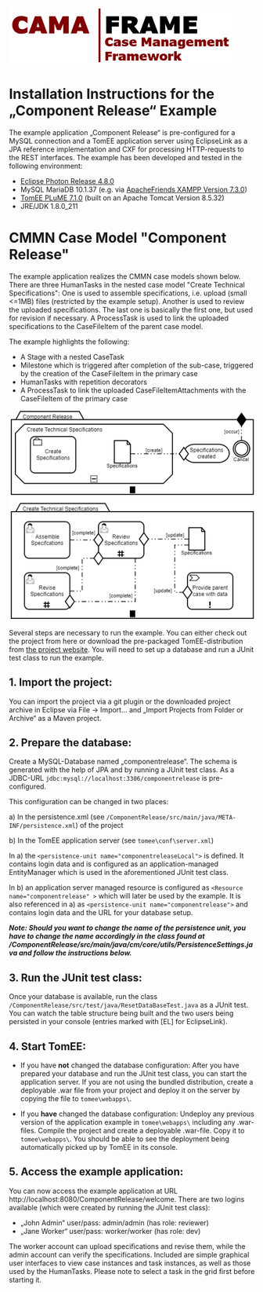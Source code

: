 ![CamaFrameLogo_transparent.png](ComponentRelease/src/main/webapp/VAADIN/CamaFrameLogo_transparent.png)

# Installation Instructions for the „Component Release“ Example

The example application „Component Release“ is pre-configured for a MySQL connection and a TomEE application server using EclipseLink as a JPA reference implementation and CXF for processing HTTP-requests to the REST interfaces. The example has been developed and tested in the following environment:

*	[Eclipse Photon Release 4.8.0](https://www.eclipse.org/photon/)
*	MySQL MariaDB 10.1.37 (e.g. via [ApacheFriends XAMPP Version 7.3.0](https://www.apachefriends.org/en/download.html)) 
*	[TomEE PLuME 7.1.0](http://tomee.apache.org/download-ng.html) (built on an Apache Tomcat Version 8.5.32)
*	JRE/JDK 1.8.0_211

# CMMN Case Model "Component Release"

The example application realizes the CMMN case models shown below. There are three HumanTasks in the nested case model "Create Technical Specifications": One is used to assemble specifications, i.e. upload (small <=1MB) files (restricted by the example setup). Another is used to review the uploaded specifications. The last one is basically the first one, but used for revision if necessary. A ProcessTask is used to link the uploaded specifications to the CaseFileItem of the parent case model.

The example highlights the following:

* A Stage with a nested CaseTask
* Milestone which is triggered after completion of the sub-case, triggered by the creation of the CaseFileItem in the primary case
* HumanTasks with repetition decorators
* A ProcessTask to link the uploaded CaseFileItemAttachments with the CaseFileItem of the primary case

![casemodel](component_release.png)

Several steps are necessary to run the example. You can either check out the project from here or download the pre-packaged TomEE-distribution from [the project website](https://www.fh-bielefeld.de/wug/forschung/ag-pm/cama-frame). You will need to set up a database and run a JUnit test class to run the example.

## **1.	Import the project:**
You can import the project via a git plugin or the downloaded project archive in Eclipse via File -> Import… and „Import Projects from Folder or Archive“ as a Maven project.

## **2.	Prepare the database:**
Create a MySQL-Database named „componentrelease“. The schema is generated with the help of JPA and by running a JUnit test class. As a JDBC-URL `jdbc:mysql://localhost:3306/componentrelease` is pre-configured.

This configuration can be changed in two places:

a)	In the persistence.xml (see `/ComponentRelease/src/main/java/META-INF/persistence.xml`) of the project

b)	In the TomEE application server (see `tomee\conf\server.xml`)

In a) the `<persistence-unit name="componentreleaseLocal">` is defined. It contains login data and is configured as an application-managed EntityManager which is used in the aforementioned JUnit test class.
  
In b) an application server managed resource is configured as `<Resource name="componentrelease" >` which will later be used by the example. It is also referenced in a) as  `<persistence-unit name="componentrelease">` and contains login data and the URL for your database setup.

_**Note: Should you want to change the name of the persistence unit, you have to change the name accordingly in the class found at /ComponentRelease/src/main/java/cm/core/utils/PersistenceSettings.java and follow the instructions below.**_

## **3.	Run the JUnit test class:**
Once your database is available, run the class `/ComponentRelease/src/test/java/ResetDataBaseTest.java` as a JUnit test. You can watch the table structure being built and the two users being persisted in your console (entries marked with [EL] for EclipseLink).

## **4.	Start TomEE:**
*	If you have **not** changed the database configuration: After you have prepared your database and run the JUnit test class, you can start the application server. If you are not using the bundled distribution, create a deployable .war file from your project and deploy it on the server by copying the file to `tomee\webapps\`.

*	If you **have** changed the database configuration: Undeploy any previous version of the application example in `tomee\webapps\` including any .war-files. Compile the project and create a deployable .war-file. Copy it to `tomee\webapps\`. You should be able to see the deployment being automatically picked up by TomEE in its console.

## **5.	Access the example application:**
You can now access the example application at URL http://localhost:8080/ComponentRelease/welcome. There are two logins available (which were created by running the JUnit test class):

*	„John Admin“ user/pass: admin/admin (has role: reviewer)
*	„Jane Worker“ user/pass: worker/worker (has role: dev)

The worker account can upload specifications and revise them, while the admin account can verify the specifications. Included are simple graphical user interfaces to view case instances and task instances, as well as those used by the HumanTasks. Please note to select a task in the grid first before starting it.
